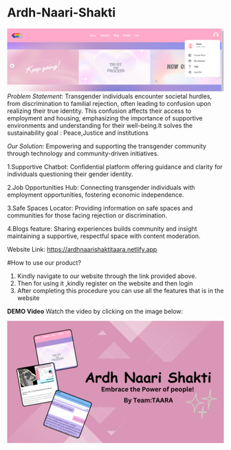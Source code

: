 # Ardh-Naari-Shakti
![Website Prototype](Prototype/4.png)
*Problem Statement*: Transgender individuals encounter societal hurdles, from discrimination to familial rejection, often leading to confusion upon realizing their true identity. This confusion affects their access to employment and housing, emphasizing the importance of supportive environments and understanding for their well-being.It solves the sustainability goal : Peace,Justice and institutions

*Our Solution*:
Empowering and supporting the transgender community through technology and community-driven initiatives.

1.Supportive Chatbot: Confidential platform offering guidance and clarity for individuals questioning their gender identity.

2.Job Opportunities Hub: Connecting transgender individuals with employment opportunities, fostering economic independence.

3.Safe Spaces Locator: Providing information on safe spaces and communities for those facing rejection or discrimination.

4.Blogs feature: Sharing experiences builds community and insight maintaining a supportive, respectful space with content moderation.

Website Link: https://ardhnaarishaktitaara.netlify.app

#How to use our product?
1. Kindly navigate to our website through the link provided above.
2. Then for using it ,kindly register on the website and then login
3. After completing this procedure you can use all the features that is in the website

**DEMO Video**
Watch the video by clicking on the image below:

[![Watch the video](Prototype/ArdhNaariShakti.png)](https://youtu.be/wXBwyKOVksM?si=I9qDjhIc2T1r8RQ0)
